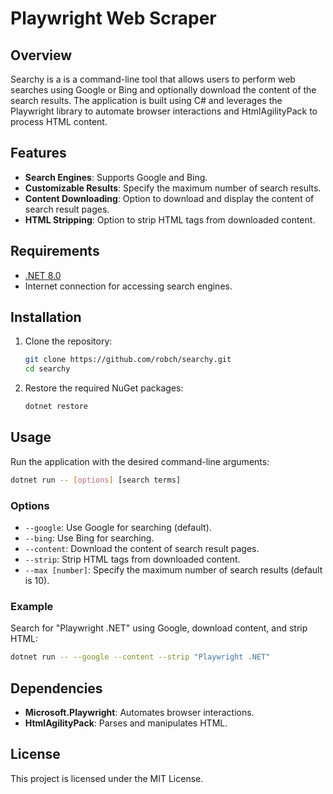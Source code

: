 # Playwright Web Scraper

## Overview

Searchy is a is a command-line tool that allows users to perform web searches using Google or Bing and optionally download the content of the search results. The application is built using C# and leverages the Playwright library to automate browser interactions and HtmlAgilityPack to process HTML content.

## Features

- **Search Engines**: Supports Google and Bing.
- **Customizable Results**: Specify the maximum number of search results.
- **Content Downloading**: Option to download and display the content of search result pages.
- **HTML Stripping**: Option to strip HTML tags from downloaded content.

## Requirements

- [.NET 8.0](https://dotnet.microsoft.com/download/dotnet/8.0)
- Internet connection for accessing search engines.

## Installation

1. Clone the repository:
   ```bash
   git clone https://github.com/robch/searchy.git
   cd searchy
   ```

2. Restore the required NuGet packages:
   ```bash
   dotnet restore
   ```

## Usage

Run the application with the desired command-line arguments:

```bash
dotnet run -- [options] [search terms]
```

### Options

- `--google`: Use Google for searching (default).
- `--bing`: Use Bing for searching.
- `--content`: Download the content of search result pages.
- `--strip`: Strip HTML tags from downloaded content.
- `--max [number]`: Specify the maximum number of search results (default is 10).

### Example

Search for "Playwright .NET" using Google, download content, and strip HTML:

```bash
dotnet run -- --google --content --strip "Playwright .NET"
```

## Dependencies

- **Microsoft.Playwright**: Automates browser interactions.
- **HtmlAgilityPack**: Parses and manipulates HTML.

## License

This project is licensed under the MIT License.
